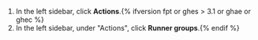 1. In the left sidebar, click **Actions**.{% ifversion fpt or ghes > 3.1 or ghae or ghec %}
1. In the left sidebar, under "Actions", click **Runner groups**.{% endif %}
